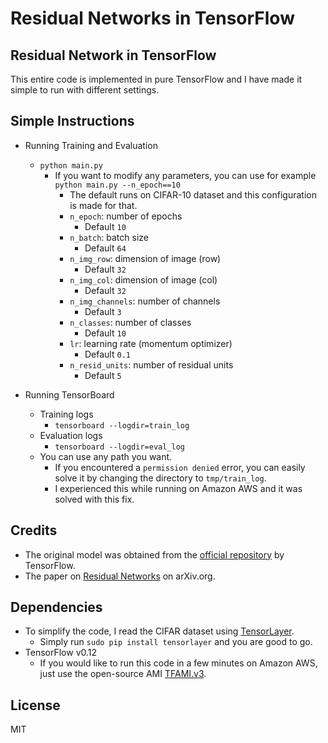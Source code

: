 # Residual Networks in TensorFlow

## Residual Network in TensorFlow
This entire code is implemented in pure TensorFlow and I have made it simple to run with different settings.

## Simple Instructions
- Running Training and Evaluation
    - `python main.py`
        - If you want to modify any parameters, you can use for example `python main.py --n_epoch==10`
            - The default runs on CIFAR-10 dataset and this configuration is made for that.
            - `n_epoch`: number of epochs
                - Default `10`
            - `n_batch`: batch size
                - Default `64`
            - `n_img_row`: dimension of image (row)
                - Default `32`
            - `n_img_col`: dimension of image (col)
                - Default `32`
            - `n_img_channels`: number of channels
                - Default `3`
            - `n_classes`: number of classes
                - Default `10`
            - `lr`: learning rate (momentum optimizer)
                - Default `0.1`
            - `n_resid_units`: number of residual units
                - Default `5`
        
- Running TensorBoard
    - Training logs
        - `tensorboard --logdir=train_log`
    - Evaluation logs
        - `tensorboard --logdir=eval_log`
    - You can use any path you want. 
        - If you encountered a `permission denied` error, you can easily solve it by changing the directory to `tmp/train_log`.
        - I experienced this while running on Amazon AWS and it was solved with this fix.

## Credits
- The original model was obtained from the [official repository](https://github.com/tensorflow/models/tree/master/resnet) by TensorFlow.
- The paper on [Residual Networks](https://arxiv.org/abs/1512.03385) on arXiv.org.

## Dependencies
- To simplify the code, I read the CIFAR dataset using [TensorLayer](https://github.com/zsdonghao/tensorlayer).
    - Simply run `sudo pip install tensorlayer` and you are good to go.
- TensorFlow v0.12
    - If you would like to run this code in a few minutes on Amazon AWS, just use the open-source AMI [TFAMI.v3](https://github.com/ritchieng/tensorflow-aws-ami).

## License
MIT

